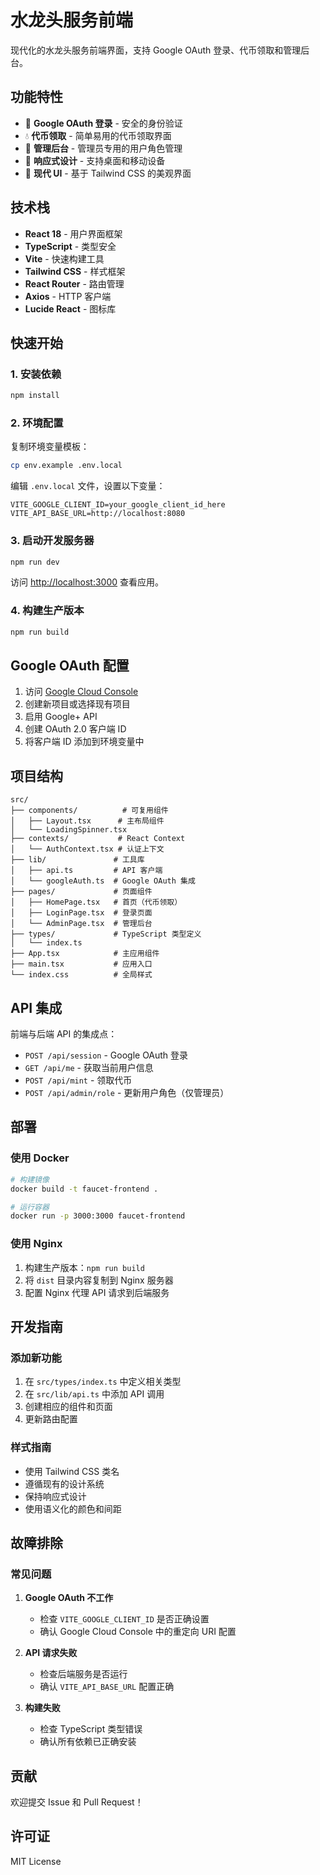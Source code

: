 # 水龙头服务前端

现代化的水龙头服务前端界面，支持 Google OAuth 登录、代币领取和管理后台。

## 功能特性

- 🔐 **Google OAuth 登录** - 安全的身份验证
- 💧 **代币领取** - 简单易用的代币领取界面
- 👑 **管理后台** - 管理员专用的用户角色管理
- 📱 **响应式设计** - 支持桌面和移动设备
- 🎨 **现代 UI** - 基于 Tailwind CSS 的美观界面

## 技术栈

- **React 18** - 用户界面框架
- **TypeScript** - 类型安全
- **Vite** - 快速构建工具
- **Tailwind CSS** - 样式框架
- **React Router** - 路由管理
- **Axios** - HTTP 客户端
- **Lucide React** - 图标库

## 快速开始

### 1. 安装依赖

```bash
npm install
```

### 2. 环境配置

复制环境变量模板：

```bash
cp env.example .env.local
```

编辑 `.env.local` 文件，设置以下变量：

```env
VITE_GOOGLE_CLIENT_ID=your_google_client_id_here
VITE_API_BASE_URL=http://localhost:8080
```

### 3. 启动开发服务器

```bash
npm run dev
```

访问 [http://localhost:3000](http://localhost:3000) 查看应用。

### 4. 构建生产版本

```bash
npm run build
```

## Google OAuth 配置

1. 访问 [Google Cloud Console](https://console.cloud.google.com/)
2. 创建新项目或选择现有项目
3. 启用 Google+ API
4. 创建 OAuth 2.0 客户端 ID
5. 将客户端 ID 添加到环境变量中

## 项目结构

```
src/
├── components/          # 可复用组件
│   ├── Layout.tsx      # 主布局组件
│   └── LoadingSpinner.tsx
├── contexts/           # React Context
│   └── AuthContext.tsx # 认证上下文
├── lib/               # 工具库
│   ├── api.ts         # API 客户端
│   └── googleAuth.ts  # Google OAuth 集成
├── pages/             # 页面组件
│   ├── HomePage.tsx   # 首页（代币领取）
│   ├── LoginPage.tsx  # 登录页面
│   └── AdminPage.tsx  # 管理后台
├── types/             # TypeScript 类型定义
│   └── index.ts
├── App.tsx            # 主应用组件
├── main.tsx           # 应用入口
└── index.css          # 全局样式
```

## API 集成

前端与后端 API 的集成点：

- `POST /api/session` - Google OAuth 登录
- `GET /api/me` - 获取当前用户信息
- `POST /api/mint` - 领取代币
- `POST /api/admin/role` - 更新用户角色（仅管理员）

## 部署

### 使用 Docker

```bash
# 构建镜像
docker build -t faucet-frontend .

# 运行容器
docker run -p 3000:3000 faucet-frontend
```

### 使用 Nginx

1. 构建生产版本：`npm run build`
2. 将 `dist` 目录内容复制到 Nginx 服务器
3. 配置 Nginx 代理 API 请求到后端服务

## 开发指南

### 添加新功能

1. 在 `src/types/index.ts` 中定义相关类型
2. 在 `src/lib/api.ts` 中添加 API 调用
3. 创建相应的组件和页面
4. 更新路由配置

### 样式指南

- 使用 Tailwind CSS 类名
- 遵循现有的设计系统
- 保持响应式设计
- 使用语义化的颜色和间距

## 故障排除

### 常见问题

1. **Google OAuth 不工作**
   - 检查 `VITE_GOOGLE_CLIENT_ID` 是否正确设置
   - 确认 Google Cloud Console 中的重定向 URI 配置

2. **API 请求失败**
   - 检查后端服务是否运行
   - 确认 `VITE_API_BASE_URL` 配置正确

3. **构建失败**
   - 检查 TypeScript 类型错误
   - 确认所有依赖已正确安装

## 贡献

欢迎提交 Issue 和 Pull Request！

## 许可证

MIT License
